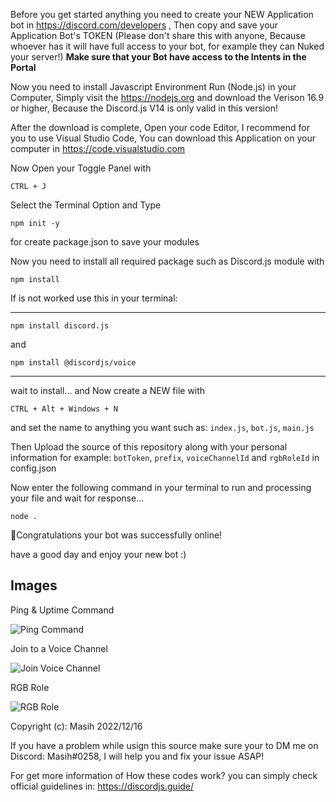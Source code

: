 Before you get started anything you need to create your NEW Application bot in https://discord.com/developers , Then copy and save your Application Bot's TOKEN (Please don't share this with anyone, Because whoever has it will have full access to your bot, for example they can Nuked your server!)
**Make sure that your Bot have access to the Intents in the Portal**

Now you need to install Javascript Environment Run (Node.js) in your Computer, Simply visit the https://nodejs.org and download the Verison 16.9 or higher, Because the Discord.js V14 is only valid in this version!

After the download is complete, Open your code Editor, I recommend for you to use Visual Studio Code, You can download this Application on your computer in https://code.visualstudio.com

Now Open your Toggle Panel with
```
CTRL + J 
```
Select the Terminal Option and Type
```
npm init -y
```
for create package.json to save your modules

Now you need to install all required package such as Discord.js module with
```
npm install
```
If is not worked use this in your terminal:
<hr>

```
npm install discord.js
```
and
```
npm install @discordjs/voice
```

<hr>

wait to install...
and Now create a NEW file with
```
CTRL + Alt + Windows + N
```
and set the name to anything you want such as: `index.js`, `bot.js`, `main.js`

Then Upload the source of this repository along with your personal information for example: `botToken`, `prefix`, `voiceChannelId` and `rgbRoleId` in config.json

Now enter the following command in your terminal to run and processing your file and wait for response...
``` 
node .
```

🎉Congratulations your bot was successfully online!


have a good day and enjoy your new bot :)



## Images
Ping & Uptime Command 

![Ping Command](https://cdn.discordapp.com/attachments/929430663529119815/1091620278691438602/image.png) 

Join to a Voice Channel 

![Join Voice Channel](https://cdn.discordapp.com/attachments/929430663529119815/1091620505179656262/image.png) 

RGB Role 

![RGB Role](https://cdn.discordapp.com/attachments/929430663529119815/1091621173298745364/image.png)

Copyright (c): Masih 2022/12/16

If you have a problem while usign this source make sure your to DM me on Discord: Masih#0258, I will help you and fix your issue ASAP!

For get more information of How these codes work? you can simply check official guidelines in: https://discordjs.guide/
